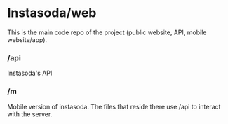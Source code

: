 Instasoda/web
=============

This is the main code repo of the project (public website, API, mobile website/app).

### /api
Instasoda's API

### /m
Mobile version of instasoda. The files that reside there use /api to interact with the server.